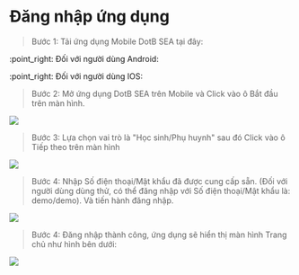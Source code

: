 # Đăng nhập ứng dụng

> Bước 1: Tải ứng dụng Mobile DotB SEA tại đây:

:point\_right: Đối với người dùng Android:  [<img src="../.gitbook/assets/image (16).png" alt="" data-size="line"> ](https://play.google.com/store/apps/details?id=vn.dotb.sea)

:point\_right: Đối với người dùng IOS:  [<img src="../.gitbook/assets/image (15).png" alt="" data-size="line">](https://apps.apple.com/vn/app/dotb-crm/id1475488445)&#x20;

> Bước 2: Mở ứng dụng DotB SEA trên Mobile và Click vào ô Bắt đầu trên màn hình.

![](<../.gitbook/assets/1.4 (1).jpg>)

> Bước 3: Lựa chọn vai trò là "Học sinh/Phụ huynh" sau đó Click vào ô Tiếp theo trên màn hình

![](<../.gitbook/assets/2 (7).jpg>)

> Bước 4: Nhập Số điện thoại/Mật khẩu đã được cung cấp sẵn. (Đối với người dùng dùng thử, có thể đăng nhập với Số điện thoại/Mật khẩu là: demo/demo). Và tiến hành đăng nhập.

![](<../.gitbook/assets/3 (5).jpg>)

> Bước 4: Đăng nhập thành công, ứng dụng sẽ hiển thị màn hình Trang chủ như hình bên dưới:

![](../.gitbook/assets/f0077e9a4065b43bed74.jpg)



